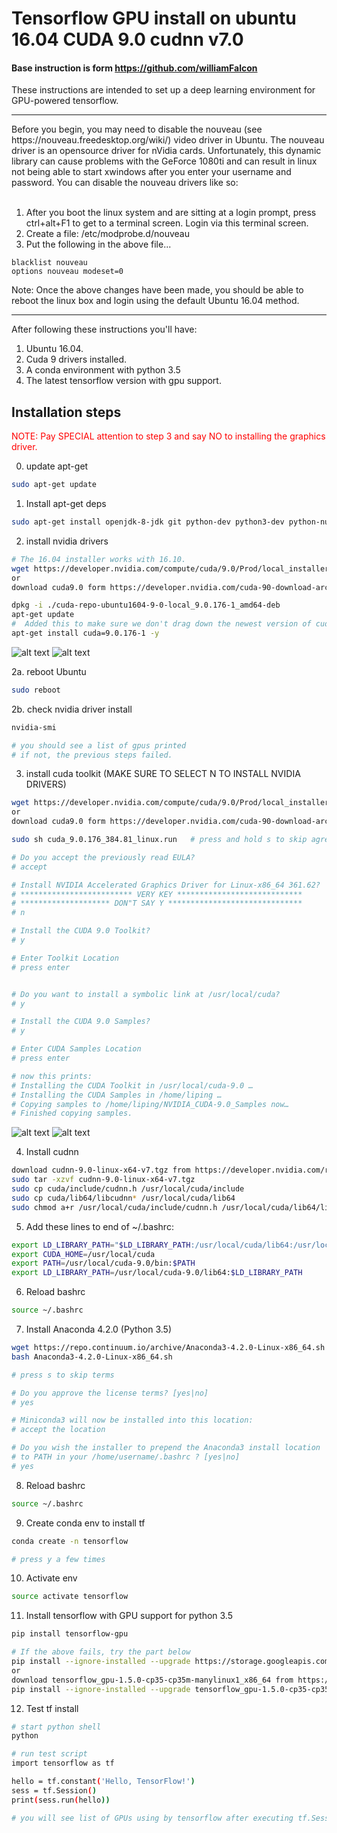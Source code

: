 # Tensorflow GPU install on ubuntu 16.04 CUDA 9.0 cudnn v7.0
#### Base instruction is form https://github.com/williamFalcon

These instructions are intended to set up a deep learning environment for GPU-powered tensorflow.    

<hr>
Before you begin, you may need to disable the nouveau (see https://nouveau.freedesktop.org/wiki/) video driver in Ubuntu.  The nouveau driver is an opensource driver for nVidia cards.  Unfortunately, this dynamic library can cause problems with the GeForce 1080ti and can result in linux not being able to start xwindows after you enter your username and password.  You can disable the nouveau drivers like so:<br><br>

1. After you boot the linux system and are sitting at a login prompt, press ctrl+alt+F1 to get to a terminal screen.  Login via this terminal screen.
2. Create a file: /etc/modprobe.d/nouveau
3.  Put the following in the above file...
```
blacklist nouveau
options nouveau modeset=0
```

Note: Once the above changes have been made, you should be able to reboot the linux box and login using the default Ubuntu 16.04 method.
<hr>

After following these instructions you'll have:

1. Ubuntu 16.04. 
2. Cuda 9 drivers installed.
3. A conda environment with python 3.5   
4. The latest tensorflow version with gpu support.   

## Installation steps   

<span style="color:red">NOTE: Pay SPECIAL attention to step 3 and say NO to installing the graphics driver.</span>   

0. update apt-get   
``` bash 
sudo apt-get update
```
   
1. Install apt-get deps  
``` bash
sudo apt-get install openjdk-8-jdk git python-dev python3-dev python-numpy python3-numpy build-essential python-pip python3-pip python-virtualenv swig python-wheel libcurl3-dev   
```

2. install nvidia drivers 
``` bash
# The 16.04 installer works with 16.10.
wget https://developer.nvidia.com/compute/cuda/9.0/Prod/local_installers/cuda-repo-ubuntu1604-9-0-local_9.0.176-1_amd64-deb
or
download cuda9.0 form https://developer.nvidia.com/cuda-90-download-archive (See the below picture)

dpkg -i ./cuda-repo-ubuntu1604-9-0-local_9.0.176-1_amd64-deb
apt-get update
#  Added this to make sure we don't drag down the newest version of cuda!
apt-get install cuda=9.0.176-1 -y
```    
![alt text](https://github.com/m-nasiri/tensorflow/blob/master/tensorflow-gpu-install-ubuntu-16.04-cuda9.0-cudnn7.0/images/tk_deb.png)
![alt text](https://github.com/m-nasiri/tensorflow/blob/master/tensorflow-gpu-install-ubuntu-16.04-cuda9.0-cudnn7.0/images/tk_deb2.png)

2a. reboot Ubuntu
```bash
sudo reboot
```    

2b. check nvidia driver install 
``` bash
nvidia-smi   

# you should see a list of gpus printed    
# if not, the previous steps failed.   
``` 

3. install cuda toolkit (MAKE SURE TO SELECT N TO INSTALL NVIDIA DRIVERS)
``` bash
wget https://developer.nvidia.com/compute/cuda/9.0/Prod/local_installers/cuda_9.0.176_384.81_linux-run
or
download cuda9.0 form https://developer.nvidia.com/cuda-90-download-archive (See the below picture)

sudo sh cuda_9.0.176_384.81_linux.run   # press and hold s to skip agreement   

# Do you accept the previously read EULA?
# accept

# Install NVIDIA Accelerated Graphics Driver for Linux-x86_64 361.62?
# ************************* VERY KEY ****************************
# ******************** DON"T SAY Y ******************************
# n

# Install the CUDA 9.0 Toolkit?
# y

# Enter Toolkit Location
# press enter


# Do you want to install a symbolic link at /usr/local/cuda?
# y

# Install the CUDA 9.0 Samples?
# y

# Enter CUDA Samples Location
# press enter    

# now this prints: 
# Installing the CUDA Toolkit in /usr/local/cuda-9.0 …
# Installing the CUDA Samples in /home/liping …
# Copying samples to /home/liping/NVIDIA_CUDA-9.0_Samples now…
# Finished copying samples.
```    
![alt text](https://github.com/m-nasiri/tensorflow/blob/master/tensorflow-gpu-install-ubuntu-16.04-cuda9.0-cudnn7.0/images/tk_runfile.png)
![alt text](https://github.com/m-nasiri/tensorflow/blob/master/tensorflow-gpu-install-ubuntu-16.04-cuda9.0-cudnn7.0/images/tk_runfile2.png)

4. Install cudnn   
``` bash
download cudnn-9.0-linux-x64-v7.tgz from https://developer.nvidia.com/rdp/cudnn-download
sudo tar -xzvf cudnn-9.0-linux-x64-v7.tgz   
sudo cp cuda/include/cudnn.h /usr/local/cuda/include
sudo cp cuda/lib64/libcudnn* /usr/local/cuda/lib64
sudo chmod a+r /usr/local/cuda/include/cudnn.h /usr/local/cuda/lib64/libcudnn*
```    

5. Add these lines to end of ~/.bashrc:   
``` bash
export LD_LIBRARY_PATH="$LD_LIBRARY_PATH:/usr/local/cuda/lib64:/usr/local/cuda/extras/CUPTI/lib64"
export CUDA_HOME=/usr/local/cuda
export PATH=/usr/local/cuda-9.0/bin:$PATH
export LD_LIBRARY_PATH=/usr/local/cuda-9.0/lib64:$LD_LIBRARY_PATH
```   

6. Reload bashrc     
``` bash 
source ~/.bashrc
```   

7. Install Anaconda 4.2.0 (Python 3.5)   
``` bash
wget https://repo.continuum.io/archive/Anaconda3-4.2.0-Linux-x86_64.sh
bash Anaconda3-4.2.0-Linux-x86_64.sh   

# press s to skip terms   

# Do you approve the license terms? [yes|no]
# yes

# Miniconda3 will now be installed into this location:
# accept the location

# Do you wish the installer to prepend the Anaconda3 install location
# to PATH in your /home/username/.bashrc ? [yes|no]
# yes    

```   

8. Reload bashrc     
``` bash 
source ~/.bashrc
```   

9. Create conda env to install tf   
``` bash
conda create -n tensorflow

# press y a few times 
```   

10. Activate env   
``` bash
source activate tensorflow   
```

11. Install tensorflow with GPU support for python 3.5  
``` bash
pip install tensorflow-gpu

# If the above fails, try the part below
pip install --ignore-installed --upgrade https://storage.googleapis.com/tensorflow/linux/gpu/tensorflow_gpu-1.5.0-cp35-cp35m-manylinux1_x86_64.whl
or 
download tensorflow_gpu-1.5.0-cp35-cp35m-manylinux1_x86_64 from https://pypi.python.org/pypi/tensorflow-gpu
pip install --ignore-installed --upgrade tensorflow_gpu-1.5.0-cp35-cp35m-manylinux1_x86_64.whl
```   

12. Test tf install   
``` bash
# start python shell   
python

# run test script   
import tensorflow as tf   

hello = tf.constant('Hello, TensorFlow!')
sess = tf.Session()
print(sess.run(hello))

# you will see list of GPUs using by tensorflow after executing tf.Session()
```  

